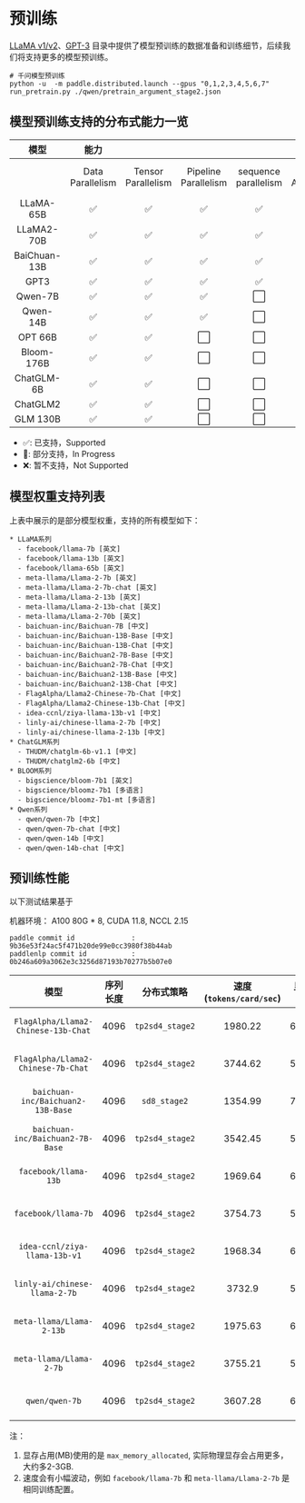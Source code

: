 # 预训练

[LLaMA v1/v2](./llama)、[GPT-3](./gpt-3) 目录中提供了模型预训练的数据准备和训练细节，后续我们将支持更多的模型预训练。


```
# 千问模型预训练
python -u  -m paddle.distributed.launch --gpus "0,1,2,3,4,5,6,7" run_pretrain.py ./qwen/pretrain_argument_stage2.json
```


## 模型预训练支持的分布式能力一览

模型|能力||||||||||||
|:-:|:-:|:-:|:-:|:-:|:-:|:-:|:-:|:-:|:-:|:-:|:-:|:-:|
||Data Parallelism|Tensor Parallelism|Pipeline Parallelism|sequence parallelism|Flash Attention|Selective Recompute| Sharding Stage1 + recompute | Sharding Stage1 + DP |Stage2 + recompute| Stage2 + DP|Stage3 + recompute| Stage3 + DP|
LLaMA-65B   |✅|✅|✅|✅|✅|✅|✅|✅|✅|✅|✅|✅|
LLaMA2-70B  |✅|✅|✅|✅|✅|✅|✅|✅|✅|✅|✅|✅|
BaiChuan-13B|✅|✅|✅|✅|✅|✅|✅|✅|✅|✅|✅|✅|
GPT3        |✅|✅|✅|✅|✅|✅|✅|✅|✅|✅|✅|✅|
Qwen-7B     |✅|✅|✅|⬜|✅|✅|⬜|✅|✅|✅|✅|✅|
Qwen-14B    |✅|✅|✅|⬜|✅|✅|⬜|✅|✅|✅|✅|✅|
OPT 66B     |✅|✅|⬜|⬜|❌|🚧|⬜|⬜|⬜|⬜|⬜|⬜|
Bloom-176B  |✅|✅|⬜|⬜|✅|🚧|⬜|⬜|⬜|⬜|⬜|⬜|
ChatGLM-6B  |✅|✅|⬜|⬜|✅|🚧|⬜|⬜|⬜|⬜|⬜|⬜|
ChatGLM2    |✅|✅|⬜|⬜|❌|🚧|⬜|⬜|⬜|⬜|⬜|⬜|
GLM 130B    |✅|✅|⬜|⬜|❌|🚧|⬜|⬜|⬜|⬜|⬜|⬜|

* ✅: 已支持，Supported
* 🚧: 部分支持，In Progress
* ❌: 暂不支持，Not Supported


## 模型权重支持列表
上表中展示的是部分模型权重，支持的所有模型如下：

```
* LLaMA系列
  - facebook/llama-7b [英文]
  - facebook/llama-13b [英文]
  - facebook/llama-65b [英文]
  - meta-llama/Llama-2-7b [英文]
  - meta-llama/Llama-2-7b-chat [英文]
  - meta-llama/Llama-2-13b [英文]
  - meta-llama/Llama-2-13b-chat [英文]
  - meta-llama/Llama-2-70b [英文]
  - baichuan-inc/Baichuan-7B [中文]
  - baichuan-inc/Baichuan-13B-Base [中文]
  - baichuan-inc/Baichuan-13B-Chat [中文]
  - baichuan-inc/Baichuan2-7B-Base [中文]
  - baichuan-inc/Baichuan2-7B-Chat [中文]
  - baichuan-inc/Baichuan2-13B-Base [中文]
  - baichuan-inc/Baichuan2-13B-Chat [中文]
  - FlagAlpha/Llama2-Chinese-7b-Chat [中文]
  - FlagAlpha/Llama2-Chinese-13b-Chat [中文]
  - idea-ccnl/ziya-llama-13b-v1 [中文]
  - linly-ai/chinese-llama-2-7b [中文]
  - linly-ai/chinese-llama-2-13b [中文]
* ChatGLM系列
  - THUDM/chatglm-6b-v1.1 [中文]
  - THUDM/chatglm2-6b [中文]
* BLOOM系列
  - bigscience/bloom-7b1 [英文]
  - bigscience/bloomz-7b1 [多语言]
  - bigscience/bloomz-7b1-mt [多语言]
* Qwen系列
  - qwen/qwen-7b [中文]
  - qwen/qwen-7b-chat [中文]
  - qwen/qwen-14b [中文]
  - qwen/qwen-14b-chat [中文]
```


## 预训练性能
以下测试结果基于

机器环境： A100 80G * 8, CUDA 11.8, NCCL 2.15

```
paddle commit id              : 9b36e53f24ac5f471b20de99e0cc3980f38b44ab
paddlenlp commit id           : 0b246a609a3062e3c3256d87193b70277b5b07e0
```

|模型        |序列长度      |分布式策略     |速度(`tokens/card/sec`)|显存占用(`MB^1`)|配置文件      |测试时间      |
| :-:      | :-:      | :-:      | :-:      | :-:      | :-:      | :-:      |
|`FlagAlpha/Llama2-Chinese-13b-Chat`|      4096|`tp2sd4_stage2`|   1980.22|64323MB   |`./llama/pretrain-flagalpha_llama2_13b-tp2sd4_stage2.json`|2023-11-27 21:42:38|
|`FlagAlpha/Llama2-Chinese-7b-Chat`|      4096|`tp2sd4_stage2`|   3744.62|52092MB   |`./llama/pretrain-flagalpha_llama2_7b-tp2sd4_stage2.json`|2023-11-27 21:44:57|
|`baichuan-inc/Baichuan2-13B-Base`|      4096|`sd8_stage2`|   1354.99|74767MB   |`./llama/pretrain-baichuan2_13b-sd8_stage2.json`|2023-11-27 21:51:26|
|`baichuan-inc/Baichuan2-7B-Base`|      4096|`tp2sd4_stage2`|   3542.45|58363MB   |`./llama/pretrain-baichuan2_7b-tp2sd4_stage2.json`|2023-11-27 21:53:58|
|`facebook/llama-13b`|      4096|`tp2sd4_stage2`|   1969.64|64278MB   |`./llama/pretrain-llama_13b-tp2sd4_stage2.json`| 2023-11-27 21:58:03|
|`facebook/llama-7b`|      4096|`tp2sd4_stage2`|   3754.73|52092MB   |`./llama/pretrain-llama_7b-tp2sd4_stage2.json`|2023-11-27 22:00:30|
|`idea-ccnl/ziya-llama-13b-v1`|      4096|`tp2sd4_stage2`|   1968.34|63983MB   |`./llama/pretrain-ziya_llama_13b-tp2sd4_stage2.json`|2023-11-27 22:04:35|
|`linly-ai/chinese-llama-2-7b`|      4096|`tp2sd4_stage2`|    3732.9|51751MB   |`./llama/pretrain-linly_llama2_7b-tp2sd4_stage2.json`|2023-11-27 22:06:58|
|`meta-llama/Llama-2-13b`|      4096|`tp2sd4_stage2`|   1975.63|64294MB   |`./llama/pretrain-llama2_13b-tp2sd4_stage2.json`|2023-11-27 22:11:04|
|`meta-llama/Llama-2-7b`|      4096|`tp2sd4_stage2`|   3755.21|52092MB   |`./llama/pretrain-llama2_7b-tp2sd4_stage2.json`|2023-11-27 22:13:34|
|`qwen/qwen-7b`|      4096|`tp2sd4_stage2`|   3607.28|65448MB   |`./qwen/pretrain-qwen_7b-tp2sd4_stage2.json`|2023-11-27 22:16:04|


注：
1. 显存占用(MB)使用的是 `max_memory_allocated`, 实际物理显存会占用更多，大约多2-3GB.
2. 速度会有小幅波动，例如 `facebook/llama-7b` 和 `meta-llama/Llama-2-7b` 是相同训练配置。
